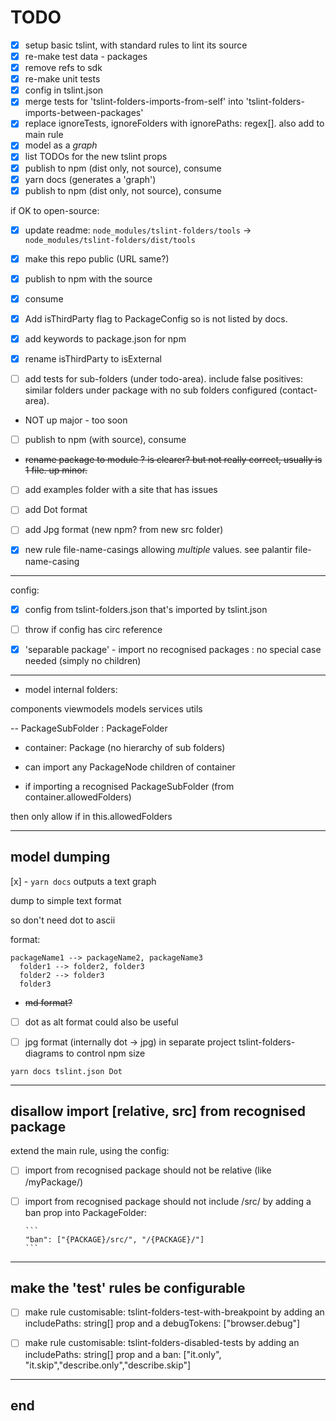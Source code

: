 # TODO

- [x] setup basic tslint, with standard rules to lint its source
- [x] re-make test data - packages
- [x] remove refs to sdk
- [x] re-make unit tests
- [x] config in tslint.json
- [x] merge tests for 'tslint-folders-imports-from-self' into 'tslint-folders-imports-between-packages'
- [x] replace ignoreTests, ignoreFolders with ignorePaths: regex[]. also add to main rule
- [x] model as a _graph_
- [x] list TODOs for the new tslint props
- [x] publish to npm (dist only, not source), consume
- [x] yarn docs (generates a 'graph')
- [x] publish to npm (dist only, not source), consume

if OK to open-source:

- [x] update readme: `node_modules/tslint-folders/tools` -> `node_modules/tslint-folders/dist/tools`
- [x] make this repo public (URL same?)
- [x] publish to npm with the source
- [x] consume

- [x] Add isThirdParty flag to PackageConfig so is not listed by docs.
- [x] add keywords to package.json for npm

- [x] rename isThirdParty to isExternal

- [ ] add tests for sub-folders (under todo-area). include false positives: similar folders under package with no sub folders configured (contact-area).
- NOT up major - too soon
- [ ] publish to npm (with source), consume

- ~~rename package to module ? is clearer? but not really correct, usually is 1 file. up minor.~~

- [ ] add examples folder with a site that has issues

- [ ] add Dot format

- [ ] add Jpg format (new npm? from new src folder)

- [x] new rule file-name-casings allowing _multiple_ values. see palantir file-name-casing

---

config:

- [x] config from tslint-folders.json that's imported by tslint.json
- [ ] throw if config has circ reference

- [x] 'separable package' - import no recognised packages : no special case needed (simply no children)

---

- model internal folders:

components
viewmodels
models
services
utils

-- PackageSubFolder : PackageFolder

- container: Package (no hierarchy of sub folders)

- can import any PackageNode children of container

- if importing a recognised PackageSubFolder (from container.allowedFolders)

then only allow if in this.allowedFolders

---

## model dumping

[x] - `yarn docs` outputs a text graph

dump to simple text format

so don't need dot to ascii

format:

```
packageName1 --> packageName2, packageName3
  folder1 --> folder2, folder3
  folder2 --> folder3
  folder3
```

- ~~md format?~~

* [ ] dot as alt format could also be useful

* [ ] jpg format (internally dot -> jpg) in separate project tslint-folders-diagrams to control npm size

```
yarn docs tslint.json Dot
```

---

## disallow import [relative, src] from recognised package

extend the main rule, using the config:

- [ ] import from recognised package should not be relative (like /myPackage/)
- [ ] import from recognised package should not include /src/
      by adding a ban prop into PackageFolder:

      ```
      "ban": ["{PACKAGE}/src/", "/{PACKAGE}/"]
      ```

---

## make the 'test' rules be configurable

- [ ] make rule customisable: tslint-folders-test-with-breakpoint
      by adding an includePaths: string[] prop and a debugTokens: ["browser.debug"]

- [ ] make rule customisable: tslint-folders-disabled-tests
      by adding an includePaths: string[] prop and a ban: ["it.only", "it.skip","describe.only","describe.skip"]

---

## end
